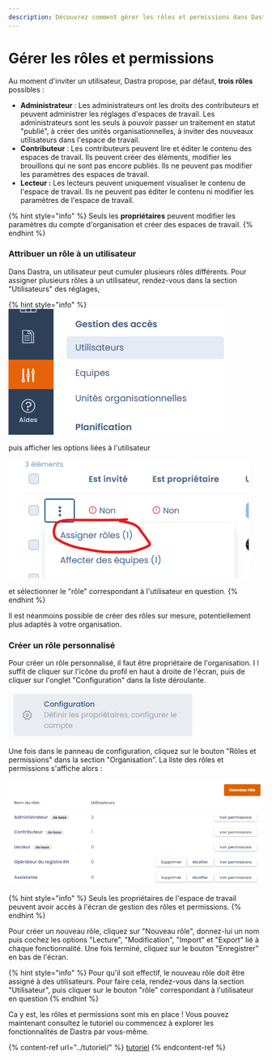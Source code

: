 ```yaml
---
description: Découvrez comment gérer les rôles et permissions dans Dastra.
---
```


# Gérer les rôles et permissions

Au moment d'inviter un utilisateur, Dastra propose, par défaut, **trois rôles** possibles :

* **Administrateur** : Les administrateurs ont les droits des contributeurs et peuvent administrer les réglages d'espaces de travail. Les administrateurs sont les seuls à pouvoir passer un traitement en statut "publié", à créer des unités organisationnelles, à inviter des nouveaux utilisateurs dans l'espace de travail.&#x20;
* **Contributeur** : Les contributeurs peuvent lire et éditer le contenu des espaces de travail. Ils peuvent créer des éléments, modifier les brouillons qui ne sont pas encore publiés. Ils ne peuvent pas modifier les paramètres des espaces de travail.
* **Lecteur :** Les lecteurs peuvent uniquement visualiser le contenu de l'espace de travail. Ils ne peuvent pas éditer le contenu ni modifier les paramètres de l'espace de travail.



{% hint style="info" %}
Seuls les **propriétaires** peuvent modifier les paramètres du compte d'organisation et créer des espaces de travail.
{% endhint %}

### Attribuer un rôle à un utilisateur

Dans Dastra, un utilisateur peut cumuler plusieurs rôles différents. Pour assigner plusieurs rôles à un utilisateur, rendez-vous dans la section "Utilisateurs" des réglages,&#x20;

{% hint style="info" %}
![](<../../.gitbook/assets/image (248).png>)



puis afficher les options liées à l'utilisateur&#x20;



![](<../../.gitbook/assets/image (251).png>)



et sélectionner le "rôle" correspondant à l'utilisateur en question.
{% endhint %}



Il est néanmoins possible de créer des rôles sur mesure, potentiellement plus adaptés à votre organisation.

### Créer un rôle personnalisé

Pour créer un rôle personnalisé, il faut être propriétaire de l'organisation. I l suffit de cliquer sur l'icône du profil en haut à droite de l'écran,  puis de cliquer sur l'onglet "Configuration" dans la liste déroulante.

![](<../../.gitbook/assets/image (133).png>)

Une fois dans le panneau de configuration, cliquez sur le bouton "Rôles et permissions" dans la section "Organisation". La liste des rôles et permissions s'affiche alors :

![Les rôles "Opérateur du registre RH" et "Assistante" sont des rôles personnalisés](<../../.gitbook/assets/image (134).png>)

{% hint style="info" %}
Seuls les propriétaires de l'espace de travail peuvent avoir accès à l'écran de gestion des rôles et permissions.
{% endhint %}

Pour créer un nouveau rôle, cliquez sur "Nouveau rôle", donnez-lui un nom puis cochez les options "Lecture", "Modification", "Import" et "Export" lié à chaque fonctionnalité. Une fois terminé, cliquez sur le bouton "Enregistrer" en bas de l'écran.

{% hint style="info" %}
Pour qu'il soit effectif, le nouveau rôle doit être assigné à des utilisateurs. Pour faire cela, rendez-vous dans la section "Utilisateur", puis cliquer sur le bouton "rôle" correspondant à l'utilisateur en question
{% endhint %}

Ca y est, les rôles et permissions sont mis en place ! Vous pouvez maintenant consultez le tutoriel ou commencez à explorer les fonctionnalités de Dastra par vous-même.

{% content-ref url="../tutoriel/" %}
[tutoriel](../tutoriel/)
{% endcontent-ref %}



